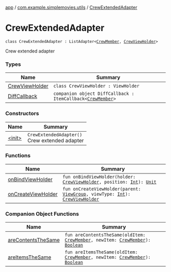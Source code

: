 [app](../../index.md) / [com.example.simplemovies.utils](../index.md) / [CrewExtendedAdapter](./index.md)

# CrewExtendedAdapter

`class CrewExtendedAdapter : ListAdapter<`[`CrewMember`](../../com.example.simplemovies.domain/-crew-member/index.md)`, `[`CrewViewHolder`](-crew-view-holder/index.md)`>`

Crew extended adapter

### Types

| Name | Summary |
|---|---|
| [CrewViewHolder](-crew-view-holder/index.md) | `class CrewViewHolder : ViewHolder` |
| [DiffCallback](-diff-callback/index.md) | `companion object DiffCallback : ItemCallback<`[`CrewMember`](../../com.example.simplemovies.domain/-crew-member/index.md)`>` |

### Constructors

| Name | Summary |
|---|---|
| [&lt;init&gt;](-init-.md) | `CrewExtendedAdapter()`<br>Crew extended adapter |

### Functions

| Name | Summary |
|---|---|
| [onBindViewHolder](on-bind-view-holder.md) | `fun onBindViewHolder(holder: `[`CrewViewHolder`](-crew-view-holder/index.md)`, position: `[`Int`](https://kotlinlang.org/api/latest/jvm/stdlib/kotlin/-int/index.html)`): `[`Unit`](https://kotlinlang.org/api/latest/jvm/stdlib/kotlin/-unit/index.html) |
| [onCreateViewHolder](on-create-view-holder.md) | `fun onCreateViewHolder(parent: `[`ViewGroup`](https://developer.android.com/reference/android/view/ViewGroup.html)`, viewType: `[`Int`](https://kotlinlang.org/api/latest/jvm/stdlib/kotlin/-int/index.html)`): `[`CrewViewHolder`](-crew-view-holder/index.md) |

### Companion Object Functions

| Name | Summary |
|---|---|
| [areContentsTheSame](are-contents-the-same.md) | `fun areContentsTheSame(oldItem: `[`CrewMember`](../../com.example.simplemovies.domain/-crew-member/index.md)`, newItem: `[`CrewMember`](../../com.example.simplemovies.domain/-crew-member/index.md)`): `[`Boolean`](https://kotlinlang.org/api/latest/jvm/stdlib/kotlin/-boolean/index.html) |
| [areItemsTheSame](are-items-the-same.md) | `fun areItemsTheSame(oldItem: `[`CrewMember`](../../com.example.simplemovies.domain/-crew-member/index.md)`, newItem: `[`CrewMember`](../../com.example.simplemovies.domain/-crew-member/index.md)`): `[`Boolean`](https://kotlinlang.org/api/latest/jvm/stdlib/kotlin/-boolean/index.html) |
